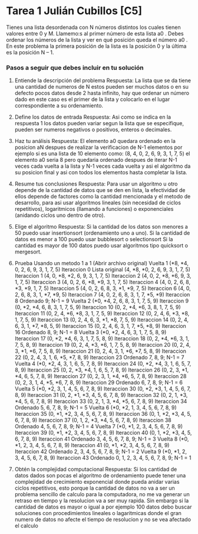 # Tarea 1 Julián Cubillos [C5]

Tienes una lista desordenada con N números distintos los cuales tienen valores entre 0 y M. Llamemo:s al primer número de esta lista a0 . Debes ordenar los números de la lista y ver en qué posición queda el número a0 . En este problema la primera posición de la lista es la posición 0 y la última es la posición N – 1.

### Pasos a seguir que debes incluir en tu solución

1. Entiende la descripción del problema
Respuesta:  La lista que se da tiene una cantidad de numeros de N estos pueden ser muchos datos  o en su defecto pocos datos desde 2 hasta infinito, hay que ordenar un número dado en este caso es el primer de la lista y colocarlo en el lugar correspondiente a su ordenamiento.

2. Define los datos de entrada
Respuesta: Asi como se indica en la respuesta 1 los datos pueden variar segun la lista que se especifique, pueden ser numeros negativos o positivos, enteros o decimales.

3. Haz tu análisis
Respuesta: El elemento a0 quedara ordenado en la posicion aN despues de realizar la verificacion de N-1 elementos por ejemplo si es una lista de 10 elemento como: (8, 4, 0, 2, 6, 9, 3, 1, 7, 5) el elemento a0 seria 8 pero quedaria ordenado despues de iterar N-1 veces cada vuelta a la lista y N-1 veces cada vuelta y asi el algoritmo da su posicion final y asi con todos los elementos hasta completar la lista.


4. Resume tus conclusiones
Respuesta: Para usar un algoritmo u otro depende de la cantidad de datos que se den en lista, la efectividad de ellos depende de factores como la cantidad mencionada y el metodo de desarrollo, para asi usar algoritmos lineales (sin necesidad de ciclos repetitivos), logaritmicos (llamando a funciones) o exponenciales (anidando ciclos uno dentro de otro).

5. Elige el algoritmo
Respuesta: Si la cantidad de los datos son menores a 50 puedo usar insertionsort (ordenamiento uno a uno).
Si la cantidad de datos es menor a 100 puedo usar bubblesort o selectionsort
Si la cantidad es mayor de 100 datos puedo usar algoritmos tipo quicksort o mergesort.

6. Prueba Usando un metodo 1 a 1 (Abrir archivo original)
Vuelta 1
(*8, *4, 0, 2, 6, 9, 3, 1, 7, 5)  Iteraccion 0  Lista original
(4, *8, *0, 2, 6, 9, 3, 1, 7, 5)  Iteraccion 1
(4, 0, *8, *2, 6, 9, 3, 1, 7, 5)  Iteraccion 2
(4, 0, 2, *8, *6, 9, 3, 1, 7, 5)  Iteraccion 3
(4, 0, 2, 6, *8, *9, 3, 1, 7, 5)  Iteraccion 4
(4, 0, 2, 6, 8, *3, *9, 1, 7, 5)  Iteraccion 5
(4, 0, 2, 6, 8, 3, *1, *9, 7, 5)  Iteraccion 6
(4, 0, 2, 6, 8, 3, 1, *7, *9, 5)  Iteraccion 7
(4, 0, 2, 6, 8, 3, 1, 7, *5, *9)  Iteraccion 8  Ordenado 9; N-1 = 9
Vuelta 2
(*0, *4, 2, 6, 8, 3, 1, 7, 5, 9)  Iteraccion 9
(0, *2, *4, 6, 8, 3, 1, 7, 5, 9)  Iteraccion 10
(0, 2, *4, *6, 3, 8, 1, 7, 5, 9)  Iteraccion 11
(0, 2, 4, *6, *8, 3, 1, 7, 5, 9)  Iteraccion 12
(0, 2, 4, 6, *3, *8, 1, 7, 5, 9)  Iteraccion 13
(0, 2, 4, 6, 3, *1, *8, 7, 5, 9)  Iteraccion 14
(0, 2, 4, 6, 3, 1, *7, *8, 5, 9)  Iteraccion 15
(0, 2, 4, 6, 3, 1, 7, *5, *8, 9)  Iteraccion 16 Ordenado 8, 9; N-1 = 8
Vuelta 3
(*0, *2, 4, 6, 3, 1, 7, 5, 8, 9)  Iteraccion 17
(0, *2, *4, 6, 3, 1, 7, 5, 8, 9)  Iteraccion 18
(0, 2, *4, *6, 3, 1, 7, 5, 8, 9)  Iteraccion 19
(0, 2, 4, *3, *6, 1, 7, 5, 8, 9)  Iteraccion 20
(0, 2, 4, 3, *1, *6, 7, 5, 8, 9)  Iteraccion 21
(0, 2, 4, 3, 1, *6, *7, 5, 8, 9)  Iteraccion 22
(0, 2, 4, 3, 1, 6, *5, *7, 8, 9)  Iteraccion 23 Ordenado 7, 8, 9; N-1 = 7
Vuelta 4
(*0, *2, 4, 3, 1, 6, 5, 7, 8, 9)  Iteraccion 24
(0, *2, *4, 3, 1, 6, 5, 7, 8, 9)  Iteraccion 25
(0, 2, *3, *4, 1, 6, 5, 7, 8, 9)  Iteraccion 26
(0, 2, 3, *1, *4, 6, 5, 7, 8, 9)  Iteraccion 27
(0, 2, 3, 1, *4, *6, 5, 7, 8, 9)  Iteraccion 28
(0, 2, 3, 1, 4, *5, *6, 7, 8, 9)  Iteraccion 29 Ordenado 6, 7, 8, 9; N-1 = 6
Vuelta 5
(*0, *2, 3, 1, 4, 5, 6, 7, 8, 9)  Iteraccion 30
(0, *2, *3, 1, 4, 5, 6, 7, 8, 9)  Iteraccion 31
(0, 2, *1, *3, 4, 5, 6, 7, 8, 9)  Iteraccion 32
(0, 2, 1, *3, *4, 5, 6, 7, 8, 9)  Iteraccion 33
(0, 2, 1, 3, *4, *5, 6, 7, 8, 9)  Iteraccion 34 Ordenado 5, 6, 7, 8, 9; N-1 = 5
Vuelta 6
(*0, *2, 1, 3, 4, 5, 6, 7, 8, 9)  Iteraccion 35
(0, *1, *2, 3, 4, 5, 6, 7, 8, 9)  Iteraccion 36
(0, 1, *2, *3, 4, 5, 6, 7, 8, 9)  Iteraccion 37
(0, 1, 2, *3, *4, 5, 6, 7, 8, 9)  Iteraccion 38 Ordenado 4, 5, 6, 7, 8, 9; N-1 = 4
Vuelta 7
(*0, *1, 2, 3, 4, 5, 6, 7, 8, 9)  Iteraccion 39
(0, *1, *2, 3, 4, 5, 6, 7, 8, 9)  Iteraccion 40
(0, 1, *2, *3, 4, 5, 6, 7, 8, 9)  Iteraccion 41 Ordenado 3, 4, 5, 6, 7, 8, 9; N-1 = 3
Vuelta 8
(*0, *1, 2, 3, 4, 5, 6, 7, 8, 9)  Iteraccion 41
(0, *1, *2, 3, 4, 5, 6, 7, 8, 9)  Iteraccion 42 Ordenado 2, 3, 4, 5, 6, 7, 8, 9; N-1 = 2
Vuelta 9
(*0, *1, 2, 3, 4, 5, 6, 7, 8, 9)  Iteraccion 43 Ordenado 0, 1, 2, 3, 4, 5, 6, 7, 8, 9; N-1 = 1

7. Obtén la complejidad computacional
Respuesta: Si los cantidad de datos dados son pocas el algoritmo de ordenamiento puede tener una complejidad de crecimiento exponencial donde pueda anidar varias ciclos repetitivos, esto porque la cantidad de datos no va a ser un problema sencillo de calculo para la computadora, no me va generar un retraso en tiempo y la resolucion va a ser muy rapida.
Sin embargo si la cantidad de datos es mayor o igual a por ejemplo 100 datos debo buscar soluciones con procedimientos lineales o lagaritmicas donde el gran numero de datos no afecte el tiempo de resolucion y no se vea afectado el calculo